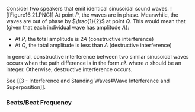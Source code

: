 Consider two speakers that emit identical sinusoidal sound waves.
![[Figure16.21.PNG]]
At point $P$, the waves are in phase. Meanwhile, the waves are out of phase by $\frac{1}{2}$ at point $Q$.
This would mean that (given that each individual wave has amplitude $A$):
- At $P$, the total amplitude is $2A$ (constructive interference)
- At $Q$, the total amplitude is less than $A$ (destructive interference)

In general, constructive interference between two similar sinusoidal waves occurs when the path difference is in the form $n\lambda$ where $n$ should be an integer. Otherwise, destructive interference occurs.

See [[3 - Interference and Standing Waves#Wave Interference and Superposition]].

### Beats/Beat Frequency
